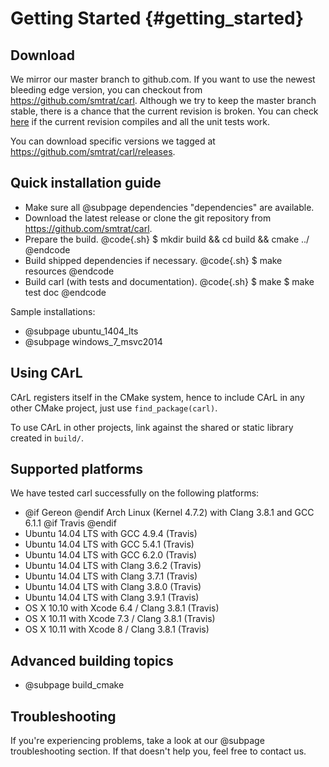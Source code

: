 Getting Started {#getting_started}
=======

Download
--------
We mirror our master branch to github.com. If you want to use the newest bleeding edge version, you can checkout from https://github.com/smtrat/carl.
Although we try to keep the master branch stable, there is a chance that the current revision is broken.
You can check [here](https://travis-ci.org/smtrat/carl/builds) if the current revision compiles and all the unit tests work.

You can download specific versions we tagged at https://github.com/smtrat/carl/releases.

Quick installation guide
--------------------------------------------
- Make sure all @subpage dependencies "dependencies" are available.
- Download the latest release or clone the git repository from https://github.com/smtrat/carl.
- Prepare the build.
@code{.sh}
$ mkdir build && cd build && cmake ../
@endcode
- Build shipped dependencies if necessary.
@code{.sh}
$ make resources
@endcode
- Build carl (with tests and documentation).
@code{.sh}
$ make
$ make test doc
@endcode

Sample installations:
- @subpage ubuntu_1404_lts
- @subpage windows_7_msvc2014
 
Using CArL
--------------------------------------------
CArL registers itself in the CMake system, hence to include CArL in any other CMake project, just use `find_package(carl)`.

To use CArL in other projects, link against the shared or static library created in `build/`.

Supported platforms
--------------------------------------------
We have tested carl successfully on the following platforms:

- @if Gereon @endif     Arch Linux (Kernel 4.7.2) with Clang 3.8.1 and GCC 6.1.1
@if Travis @endif
- Ubuntu 14.04 LTS with GCC 4.9.4 (Travis)
- Ubuntu 14.04 LTS with GCC 5.4.1 (Travis)
- Ubuntu 14.04 LTS with GCC 6.2.0 (Travis)
- Ubuntu 14.04 LTS with Clang 3.6.2 (Travis)
- Ubuntu 14.04 LTS with Clang 3.7.1 (Travis)
- Ubuntu 14.04 LTS with Clang 3.8.0 (Travis)
- Ubuntu 14.04 LTS with Clang 3.9.1 (Travis)
- OS X 10.10 with Xcode 6.4 / Clang 3.8.1 (Travis)
- OS X 10.11 with Xcode 7.3 / Clang 3.8.1 (Travis)
- OS X 10.11 with Xcode 8 / Clang 3.8.1 (Travis)

Advanced building topics
--------------------------------------------
- @subpage build_cmake

Troubleshooting
--------------------------------------------
If you're experiencing problems, take a look at our @subpage troubleshooting section. If that doesn't help you, feel free to contact us.
